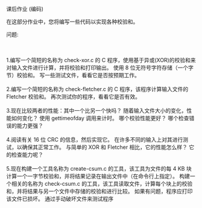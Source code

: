 课后作业 (编码)

在这部分作业中，您将编写一些代码以实现各种校验和。



问题:

<br/>
<br/>
1.编写一个简短的名称为 check-xor.c 的 C 程序，使用基于异或(XOR)的校验和来对输入文件进行计算，并将校验和打印输出。 使用 8 位无符号字符存储（一个字节）校验和。 写一些测试文件，看看它是否按预期工作。



<br/>
<br/>
2.编写一个简短的名称为 check-fletcher.c 的 C 程序，该程序计算输入文件的 Fletcher 校验和。 再次测试你的程序，看看它是否有效。



<br/>
<br/>
3.现在比较两者的性能：其中一个比另一个快吗？ 随着输入文件大小的变化，性能如何变化？ 使用 gettimeofday 调用来计时。 哪个校验性能更好？ 哪个检查错误的能力更强？



<br/>
<br/>
4.阅读有关 16 位 CRC 的信息，然后实现它。 在许多不同的输入上对其进行测试，以确保其正常工作。 与简单的 XOR 和 Fletcher 相比，它的性能怎么样？ 它的检查能力呢？



<br/>
<br/>
5.现在构建一个工具名称为 create-csum.c 的工具，该工具为文件的每 4 KB 块计算一个一字节校验和，并将结果记录在输出文件中（在命令行上指定）。 构建一个相关的名称为 check-csum.c 的工具，该工具读取文件，计算每个块上的校验和，并将结果与另一个文件中存储的校验和进行比较。 如果有问题，程序应打印该文件已损坏。 通过手动破坏文件来测试程序

